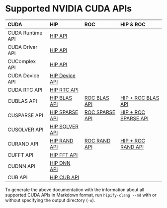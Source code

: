 # Supported NVIDIA CUDA APIs

|      **CUDA**   | **HIP**                                                              |   **ROC**      |        **HIP & ROC**        |
|:----------------|:---------------------------------------------------------------------|:---------------|:----------------------------|
| CUDA Runtime API     | [HIP API](tables/CUDA_Runtime_API_functions_supported_by_HIP.md)     |       |        |
| CUDA Driver API      | [HIP API](tables/CUDA_Driver_API_functions_supported_by_HIP.md)      |       |        |
| CUComplex API     | [HIP API](tables/cuComplex_API_supported_by_HIP.md)                  |       |        |
| CUDA Device API      | [HIP Device API](tables/CUDA_Device_API_supported_by_HIP.md)         |       |        |
| CUDA RTC API         | [HIP RTC API](tables/CUDA_RTC_API_supported_by_HIP.md)               |       |        |
| CUBLAS API        | [HIP BLAS API](tables/CUBLAS_API_supported_by_HIP.md)                | [ROC BLAS API](tables/CUBLAS_API_supported_by_ROC.md)     | [HIP + ROC BLAS API](tables/CUBLAS_API_supported_by_HIP_and_ROC.md)     |
| CUSPARSE API      | [HIP SPARSE API](tables/CUSPARSE_API_supported_by_HIP.md)            | [ROC SPARSE API](tables/CUSPARSE_API_supported_by_ROC.md) | [HIP + ROC SPARSE API](tables/CUSPARSE_API_supported_by_HIP_and_ROC.md) |
| CUSOLVER API      | [HIP SOLVER API](tables/CUSOLVER_API_supported_by_HIP.md)            |       |        |
| CURAND API        | [HIP RAND API](tables/CURAND_API_supported_by_HIP.md)                |[ROC RAND API](tables/CURAND_API_supported_by_ROC.md) | [HIP + ROC RAND API](tables/CURAND_API_supported_by_HIP_and_ROC.md) |
| CUFFT API         | [HIP FFT API](tables/CUFFT_API_supported_by_HIP.md)                  |       |        |
| CUDNN API         | [HIP DNN API](tables/CUDNN_API_supported_by_HIP.md)                  |       |        |
| CUB API           | [HIP CUB API](tables/CUB_API_supported_by_HIP.md)                    |       |        |

To generate the above documentation with the information about all supported CUDA APIs in Markdown format, run `hipify-clang --md` with or without specifying the output directory (`-o`).
